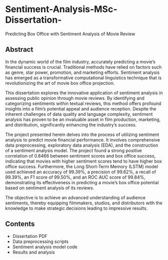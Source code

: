 # Sentiment-Analysis-MSc-Dissertation-
Predicting Box Office with Sentiment Analysis of Movie Review

## Abstract
In the dynamic world of the film industry, accurately predicting a movie’s financial success is crucial. Traditional methods have relied on factors such as genre, star power, promotion, and marketing efforts. Sentiment analysis has emerged as a transformative computational linguistics technique that is revolutionizing the art of movie box office projection.

This dissertation explores the innovative application of sentiment analysis in assessing public opinion through movie reviews. By identifying and categorizing sentiments within textual reviews, this method offers profound insights into a film’s potential appeal and audience reception. Despite the inherent challenges of data quality and language complexity, sentiment analysis has proven to be an invaluable asset in film production, marketing, and distribution, significantly enhancing the industry’s success.

The project presented herein delves into the process of utilizing sentiment analysis to predict movie financial performance. It involves comprehensive data preprocessing, exploratory data analysis (EDA), and the construction of a sentiment analysis model. The project found a strong positive correlation of 0.8466 between sentiment scores and box office success, indicating that movies with higher sentiment scores tend to have higher box office success. Furthermore, the Long Short-Term Memory (LSTM) model used achieved an accuracy of 99.39%, a precision of 99.62%, a recall of 99.39%, an F1 score of 99.50%, and an ROC AUC score of 99.84%, demonstrating its effectiveness in predicting a movie’s box office potential based on sentiment analysis of its reviews.

The objective is to achieve an advanced understanding of audience sentiments, thereby equipping filmmakers, studios, and distributors with the knowledge to make strategic decisions leading to impressive results.

## Contents
- Dissertation PDF
- Data preprocessing scripts
- Sentiment analysis model code
- Results and analysis
